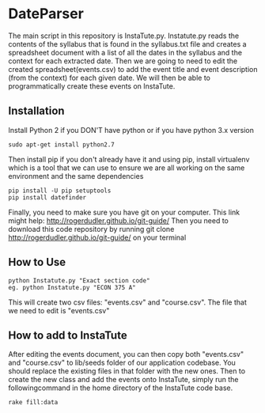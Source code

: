 # DateParser
The main script in this repository is InstaTute.py. Instatute.py reads the contents of the syllabus that is found in the syllabus.txt file and creates a spreadsheet document with a list of all the dates in the syllabus and the context for each extracted date. Then we are going to need to edit the created spreadsheet(events.csv) to add the event title and event description (from the context) for each given date. We will then be able to programmatically create these events on InstaTute. 

## Installation

Install Python 2 if you DON'T have python or if you have python 3.x version
  
  	sudo apt-get install python2.7
 
Then install pip if you don't already have it and using pip, install virtualenv which is a tool that we can use to ensure we
are all working on the same environment and the same dependencies

	pip install -U pip setuptools
	pip install datefinder


Finally, you need to make sure you have git on your computer. This link might help: http://rogerdudler.github.io/git-guide/ 
Then you need to download this code repository by running 
	git clone http://rogerdudler.github.io/git-guide/ 
on your terminal 

## How to Use	
	python Instatute.py "Exact section code"
	eg. python Instatute.py "ECON 375 A"

This will create two csv files: "events.csv" and "course.csv". The file that we need to edit is "events.csv"

## How to add to InstaTute

After editing the events document, you can then copy both "events.csv" and "course.csv" to lib/seeds folder of our application codebase. You should replace the existing files in that folder with the new ones. Then to create the new class and add the events onto InstaTute, simply run the followingcommand in the home directory of the InstaTute code base. 
	
	rake fill:data
    
